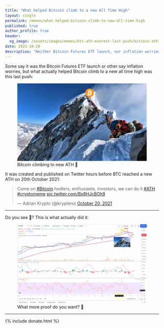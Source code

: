 ```yaml
---
title: "What helped Bitcoin climb to a new All Time High"
layout: single
permalink: /memes/what-helped-bitcoin-climb-to-new-all-time-high
published: true
author_profile: true
header:
  og_image: /assets/images/memes/btc-ath-everest-last-push/bitcoin-ath-everest-queue-meme-one-last-push-1500x900.jpeg
date: 2021-10-20
description: "Neither Bitcoin Futures ETF launch, nor inflation worries helped Bitcoin climb to new all time highs, but this."
---
```


Some say it was the Bitcoin Futures ETF launch or other say inflation worries,
 but what actually helped Bitcoin climb to a new all time high was this last push:

<figure class="image">
  <a href="/assets/images/memes/btc-ath-everest-last-push/bitcoin-ath-everest-queue-meme-one-last-push-1500x900.jpeg">
    <img src="/assets/images/memes/btc-ath-everest-last-push/bitcoin-ath-everest-queue-meme-one-last-push-1500x900.jpeg" alt="Bitcoin Run Bern Statistics">
  </a>
  <figcaption>Bitcoin climbing to new ATH 💪</figcaption>
</figure> 

It was created and published on Twitter hours before BTC reached a new ATH on 20th October 2021:

<blockquote class="twitter-tweet"><p lang="en" dir="ltr">Come on <a href="https://twitter.com/hashtag/Bitcoin?src=hash&amp;ref_src=twsrc%5Etfw">#Bitcoin</a> hodlers, enthusiasts, investors, we can do it <a href="https://twitter.com/hashtag/ATH?src=hash&amp;ref_src=twsrc%5Etfw">#ATH</a> <a href="https://twitter.com/hashtag/cryptomeme?src=hash&amp;ref_src=twsrc%5Etfw">#cryptomeme</a> <a href="https://t.co/Bx8HJcBOh9">pic.twitter.com/Bx8HJcBOh9</a></p>&mdash; Adrian Krypto (@kryptero) <a href="https://twitter.com/kryptero/status/1450717528028766209?ref_src=twsrc%5Etfw">October 20, 2021</a></blockquote> <script async src="https://platform.twitter.com/widgets.js" charset="utf-8"></script>

<hr>

Do you see 🧐? This is what actually did it:

 <figure class="image">
   <a href="/assets/images/memes/btc-ath-everest-last-push/btc-everest-last-push-climb-to-new-ath-successful-1500x919.jpeg">
     <img src="/assets/images/memes/btc-ath-everest-last-push/btc-everest-last-push-climb-to-new-ath-successful-1500x919.jpeg" alt="Proof causing ATH">
   </a>
   <figcaption>What more proof do you want? 🧐</figcaption>
 </figure> 
 
 <hr>
 
 {% include donate.html %}  